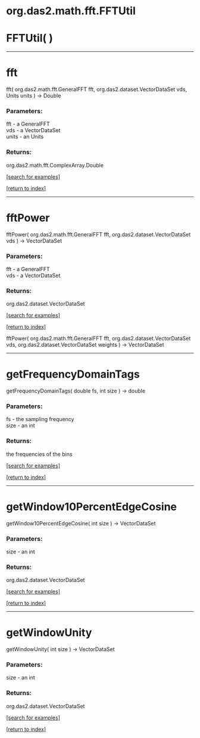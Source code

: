 # org.das2.math.fft.FFTUtil



# FFTUtil( )


***
<a name="fft"></a>
# fft
fft( org.das2.math.fft.GeneralFFT fft, org.das2.dataset.VectorDataSet vds, Units units ) &rarr; Double



### Parameters:
fft - a GeneralFFT
<br>vds - a VectorDataSet
<br>units - an Units

### Returns:
org.das2.math.fft.ComplexArray.Double


<a href="https://github.com/autoplot/dev/search?q=fft&unscoped_q=fft">[search for examples]</a>

<a href="https://github.com/autoplot/documentation/blob/master/javadoc/index-all.md">[return to index]</a>

***
<a name="fftPower"></a>
# fftPower
fftPower( org.das2.math.fft.GeneralFFT fft, org.das2.dataset.VectorDataSet vds ) &rarr; VectorDataSet



### Parameters:
fft - a GeneralFFT
<br>vds - a VectorDataSet

### Returns:
org.das2.dataset.VectorDataSet


<a href="https://github.com/autoplot/dev/search?q=fftPower&unscoped_q=fftPower">[search for examples]</a>

<a href="https://github.com/autoplot/documentation/blob/master/javadoc/index-all.md">[return to index]</a>

fftPower( org.das2.math.fft.GeneralFFT fft, org.das2.dataset.VectorDataSet vds, org.das2.dataset.VectorDataSet weights ) &rarr; VectorDataSet<br>
***
<a name="getFrequencyDomainTags"></a>
# getFrequencyDomainTags
getFrequencyDomainTags( double fs, int size ) &rarr; double



### Parameters:
fs - the sampling frequency
<br>size - an int

### Returns:
the frequencies of the bins

<a href="https://github.com/autoplot/dev/search?q=getFrequencyDomainTags&unscoped_q=getFrequencyDomainTags">[search for examples]</a>

<a href="https://github.com/autoplot/documentation/blob/master/javadoc/index-all.md">[return to index]</a>

***
<a name="getWindow10PercentEdgeCosine"></a>
# getWindow10PercentEdgeCosine
getWindow10PercentEdgeCosine( int size ) &rarr; VectorDataSet



### Parameters:
size - an int

### Returns:
org.das2.dataset.VectorDataSet


<a href="https://github.com/autoplot/dev/search?q=getWindow10PercentEdgeCosine&unscoped_q=getWindow10PercentEdgeCosine">[search for examples]</a>

<a href="https://github.com/autoplot/documentation/blob/master/javadoc/index-all.md">[return to index]</a>

***
<a name="getWindowUnity"></a>
# getWindowUnity
getWindowUnity( int size ) &rarr; VectorDataSet



### Parameters:
size - an int

### Returns:
org.das2.dataset.VectorDataSet


<a href="https://github.com/autoplot/dev/search?q=getWindowUnity&unscoped_q=getWindowUnity">[search for examples]</a>

<a href="https://github.com/autoplot/documentation/blob/master/javadoc/index-all.md">[return to index]</a>

